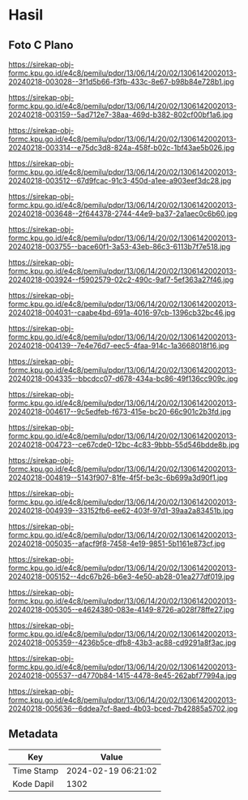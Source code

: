 # Hasil

## Foto C Plano

https://sirekap-obj-formc.kpu.go.id/e4c8/pemilu/pdpr/13/06/14/20/02/1306142002013-20240218-003028--3f1d5b66-f3fb-433c-8e67-b98b84e728b1.jpg

https://sirekap-obj-formc.kpu.go.id/e4c8/pemilu/pdpr/13/06/14/20/02/1306142002013-20240218-003159--5ad712e7-38aa-469d-b382-802cf00bf1a6.jpg

https://sirekap-obj-formc.kpu.go.id/e4c8/pemilu/pdpr/13/06/14/20/02/1306142002013-20240218-003314--e75dc3d8-824a-458f-b02c-1bf43ae5b026.jpg

https://sirekap-obj-formc.kpu.go.id/e4c8/pemilu/pdpr/13/06/14/20/02/1306142002013-20240218-003512--67d9fcac-91c3-450d-a1ee-a903eef3dc28.jpg

https://sirekap-obj-formc.kpu.go.id/e4c8/pemilu/pdpr/13/06/14/20/02/1306142002013-20240218-003648--2f644378-2744-44e9-ba37-2a1aec0c6b60.jpg

https://sirekap-obj-formc.kpu.go.id/e4c8/pemilu/pdpr/13/06/14/20/02/1306142002013-20240218-003755--bace60f1-3a53-43eb-86c3-6113b7f7e518.jpg

https://sirekap-obj-formc.kpu.go.id/e4c8/pemilu/pdpr/13/06/14/20/02/1306142002013-20240218-003924--f5902579-02c2-490c-9af7-5ef363a27f46.jpg

https://sirekap-obj-formc.kpu.go.id/e4c8/pemilu/pdpr/13/06/14/20/02/1306142002013-20240218-004031--caabe4bd-691a-4016-97cb-1396cb32bc46.jpg

https://sirekap-obj-formc.kpu.go.id/e4c8/pemilu/pdpr/13/06/14/20/02/1306142002013-20240218-004139--7e4e76d7-eec5-4faa-914c-1a3668018f16.jpg

https://sirekap-obj-formc.kpu.go.id/e4c8/pemilu/pdpr/13/06/14/20/02/1306142002013-20240218-004335--bbcdcc07-d678-434a-bc86-49f136cc909c.jpg

https://sirekap-obj-formc.kpu.go.id/e4c8/pemilu/pdpr/13/06/14/20/02/1306142002013-20240218-004617--9c5edfeb-f673-415e-bc20-66c901c2b3fd.jpg

https://sirekap-obj-formc.kpu.go.id/e4c8/pemilu/pdpr/13/06/14/20/02/1306142002013-20240218-004723--ce67cde0-12bc-4c83-9bbb-55d546bdde8b.jpg

https://sirekap-obj-formc.kpu.go.id/e4c8/pemilu/pdpr/13/06/14/20/02/1306142002013-20240218-004819--5143f907-81fe-4f5f-be3c-6b699a3d90f1.jpg

https://sirekap-obj-formc.kpu.go.id/e4c8/pemilu/pdpr/13/06/14/20/02/1306142002013-20240218-004939--33152fb6-ee62-403f-97d1-39aa2a83451b.jpg

https://sirekap-obj-formc.kpu.go.id/e4c8/pemilu/pdpr/13/06/14/20/02/1306142002013-20240218-005035--afacf9f8-7458-4e19-9851-5b1161e873cf.jpg

https://sirekap-obj-formc.kpu.go.id/e4c8/pemilu/pdpr/13/06/14/20/02/1306142002013-20240218-005152--4dc67b26-b6e3-4e50-ab28-01ea277df019.jpg

https://sirekap-obj-formc.kpu.go.id/e4c8/pemilu/pdpr/13/06/14/20/02/1306142002013-20240218-005305--e4624380-083e-4149-8726-a028f78ffe27.jpg

https://sirekap-obj-formc.kpu.go.id/e4c8/pemilu/pdpr/13/06/14/20/02/1306142002013-20240218-005359--4236b5ce-dfb8-43b3-ac88-cd9291a8f3ac.jpg

https://sirekap-obj-formc.kpu.go.id/e4c8/pemilu/pdpr/13/06/14/20/02/1306142002013-20240218-005537--d4770b84-1415-4478-8e45-262abf77994a.jpg

https://sirekap-obj-formc.kpu.go.id/e4c8/pemilu/pdpr/13/06/14/20/02/1306142002013-20240218-005636--6ddea7cf-8aed-4b03-bced-7b42885a5702.jpg


## Metadata

| Key        | Value               |
| ---------- | ------------------- |
| Time Stamp | 2024-02-19 06:21:02 |
| Kode Dapil | 1302                |



